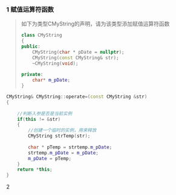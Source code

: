 ### 1 赋值运算符函数

> 如下为类型CMyString的声明，请为该类型添加赋值运算符函数
>
> ```C++
> class CMyString
> {
> public:
>     CMyString(char * pDate = nullptr);
>     CMyString(const CMyString& str);
>     ~CMyString(void);
>     
> private:
>     char* m_pDate;
> }
> ```



```C++
CMyString& CMyString::operate=(const CMyString &str)
{
    
    //判断入参是否是当前实例
    if(this != &str)
    {
        //创建一个临时的实例，用来释放
        CMyString strTemp(str);
       	
        char * pTemp = strtemp.m_pDate;
        strtemp.m_pDate = m_pDate;
        m_pDate = pTemp;
    }
    return *this;
}
```

2 